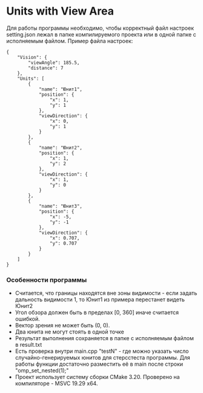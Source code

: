 # Units with View Area
Для работы программы необходимо, чтобы корректный файл настроек setting.json лежал в папке компилируемого проекта или в одной папке с исполняемым файлом. 
Пример файла настроек:
```
{
	"Vision": {
		"viewAngle": 185.5,
		"distance": 7
	},
	"Units": [
		{
			"name": "Юнит1",
			"position": {
				"x": 1,
				"y": 1
			},
			"viewDirection": {
				"x": 0,
				"y": 1
			}
		},
		{
			"name": "Юнит2",
			"position": {
				"x": 1,
				"y": 2
			},
			"viewDirection": {
				"x": 1,
				"y": 0
			}
		},
		{
			"name": "Юнит3",
			"position": {
				"x": -5,
				"y": -1
			},
			"viewDirection": {
				"x": 0.707,
				"y": 0.707
			}
		}
	]
}
```
<h3>Особенности программы</h3>

- Считается, что границы находятся вне зоны видимости - если задать дальность видимости 1, то Юнит1 из примера перестанет видеть Юнит2
- Угол обзора должен быть в пределах [0, 360] иначе считается ошибкой.
- Вектор зрения не может быть (0, 0).
- Два юнита не могут стоять в одной точке
- Результат выполнения сохраняется в папке с исполняемым файлом в result.txt
- Есть проверка внутри main.cpp "testN" - где можно указать число случайно-генерируемых юнитов для стерсстеста программы. Для работы функции достаточно разместить её в main после строки "omp_set_nested(1);"
- Проект использует систему сборки CMake 3.20. Проверено на компиляторе - MSVC 19.29 x64.
